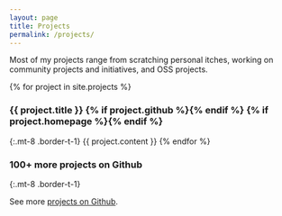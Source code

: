 ```yaml
---
layout: page
title: Projects
permalink: /projects/
---
```


Most of my projects range from scratching personal itches, working on community projects and initiatives, and OSS projects.

{% for project in site.projects %}
### {{ project.title }} {% if project.github %}<span><a href="{{ project.github }}"><i class="fab fa-github" aria-hidden="true"></i></a></span>{% endif %} {% if project.homepage %}<span><a href="{{ project.homepage }}"><i class="far fa-home" aria-hidden="true"></i></a></span>{% endif %}
{:.mt-8 .border-t-1}
{{ project.content }}
{% endfor %}

### 100+ more projects on Github
{:.mt-8 .border-t-1}

See more [projects on Github](https://github.com/jefftriplett).
